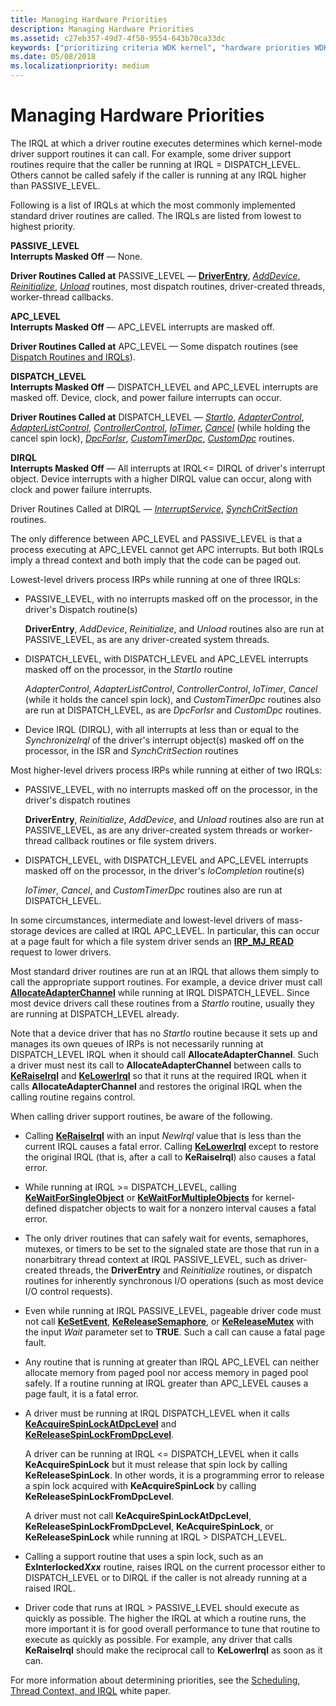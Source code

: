 ```yaml
---
title: Managing Hardware Priorities
description: Managing Hardware Priorities
ms.assetid: c27eb357-49d7-4f50-9554-643b70ca33dc
keywords: ["prioritizing criteria WDK kernel", "hardware priorities WDK kernel", "IRQL levels WDK kernel", "PASSIVE_LEVEL WDK", "APC_LEVEL WDK", "DISPATCH_LEVEL WDK", "DIRQL WDK", "interrupt service routines WDK kernel , hardware priorities", "ISRs WDK kernel , hardware priorities"]
ms.date: 05/08/2018
ms.localizationpriority: medium
---
```


# Managing Hardware Priorities





The IRQL at which a driver routine executes determines which kernel-mode driver support routines it can call. For example, some driver support routines require that the caller be running at IRQL = DISPATCH\_LEVEL. Others cannot be called safely if the caller is running at any IRQL higher than PASSIVE\_LEVEL.

Following is a list of IRQLs at which the most commonly implemented standard driver routines are called. The IRQLs are listed from lowest to highest priority.

<a href="" id="passive-level"></a>**PASSIVE\_LEVEL**  
**Interrupts Masked Off** — None.

**Driver Routines Called at** PASSIVE\_LEVEL — [**DriverEntry**](https://docs.microsoft.com/windows-hardware/drivers/ddi/content/wdm/nc-wdm-driver_initialize), [*AddDevice*](https://docs.microsoft.com/windows-hardware/drivers/ddi/content/wdm/nc-wdm-driver_add_device), [*Reinitialize*](https://docs.microsoft.com/windows-hardware/drivers/ddi/content/ntddk/nc-ntddk-driver_reinitialize), [*Unload*](https://docs.microsoft.com/windows-hardware/drivers/ddi/content/wdm/nc-wdm-driver_unload) routines, most dispatch routines, driver-created threads, worker-thread callbacks.

<a href="" id="apc-level"></a>**APC\_LEVEL**  
**Interrupts Masked Off** — APC\_LEVEL interrupts are masked off.

**Driver Routines Called at** APC\_LEVEL — Some dispatch routines (see [Dispatch Routines and IRQLs](dispatch-routines-and-irqls.md)).

<a href="" id="dispatch-level"></a>**DISPATCH\_LEVEL**  
**Interrupts Masked Off** — DISPATCH\_LEVEL and APC\_LEVEL interrupts are masked off. Device, clock, and power failure interrupts can occur.

**Driver Routines Called at** DISPATCH\_LEVEL — [*StartIo*](https://docs.microsoft.com/windows-hardware/drivers/ddi/content/wdm/nc-wdm-driver_startio), [*AdapterControl*](https://docs.microsoft.com/windows-hardware/drivers/ddi/content/wdm/nc-wdm-driver_control), [*AdapterListControl*](https://docs.microsoft.com/windows-hardware/drivers/ddi/content/wdm/nc-wdm-driver_list_control), [*ControllerControl*](https://msdn.microsoft.com/library/windows/hardware/ff542049), [*IoTimer*](https://docs.microsoft.com/windows-hardware/drivers/ddi/content/wdm/nc-wdm-io_timer_routine), [*Cancel*](https://docs.microsoft.com/windows-hardware/drivers/ddi/content/wdm/nc-wdm-driver_cancel) (while holding the cancel spin lock), [*DpcForIsr*](https://docs.microsoft.com/windows-hardware/drivers/ddi/content/wdm/nc-wdm-io_dpc_routine), [*CustomTimerDpc*](https://msdn.microsoft.com/library/windows/hardware/ff542983), [*CustomDpc*](https://docs.microsoft.com/windows-hardware/drivers/ddi/content/wdm/nc-wdm-kdeferred_routine) routines.

<a href="" id="dirql"></a>**DIRQL**  
**Interrupts Masked Off** — All interrupts at IRQL&lt;= DIRQL of driver's interrupt object. Device interrupts with a higher DIRQL value can occur, along with clock and power failure interrupts.

Driver Routines Called at DIRQL — [*InterruptService*](https://docs.microsoft.com/windows-hardware/drivers/ddi/content/wdm/nc-wdm-kservice_routine), [*SynchCritSection*](https://docs.microsoft.com/windows-hardware/drivers/ddi/content/wdm/nc-wdm-ksynchronize_routine) routines.

The only difference between APC\_LEVEL and PASSIVE\_LEVEL is that a process executing at APC\_LEVEL cannot get APC interrupts. But both IRQLs imply a thread context and both imply that the code can be paged out.

Lowest-level drivers process IRPs while running at one of three IRQLs:

-   PASSIVE\_LEVEL, with no interrupts masked off on the processor, in the driver's Dispatch routine(s)

    **DriverEntry**, *AddDevice*, *Reinitialize*, and *Unload* routines also are run at PASSIVE\_LEVEL, as are any driver-created system threads.

-   DISPATCH\_LEVEL, with DISPATCH\_LEVEL and APC\_LEVEL interrupts masked off on the processor, in the *StartIo* routine

    *AdapterControl*, *AdapterListControl*, *ControllerControl*, *IoTimer*, *Cancel* (while it holds the cancel spin lock), and *CustomTimerDpc* routines also are run at DISPATCH\_LEVEL, as are *DpcForIsr* and *CustomDpc* routines.

-   Device IRQL (DIRQL), with all interrupts at less than or equal to the *SynchronizeIrql* of the driver's interrupt object(s) masked off on the processor, in the ISR and *SynchCritSection* routines

Most higher-level drivers process IRPs while running at either of two IRQLs:

-   PASSIVE\_LEVEL, with no interrupts masked off on the processor, in the driver's dispatch routines

    **DriverEntry**, *Reinitialize*, *AddDevice*, and *Unload* routines also are run at PASSIVE\_LEVEL, as are any driver-created system threads or worker-thread callback routines or file system drivers.

-   DISPATCH\_LEVEL, with DISPATCH\_LEVEL and APC\_LEVEL interrupts masked off on the processor, in the driver's *IoCompletion* routine(s)

    *IoTimer*, *Cancel*, and *CustomTimerDpc* routines also are run at DISPATCH\_LEVEL.

In some circumstances, intermediate and lowest-level drivers of mass-storage devices are called at IRQL APC\_LEVEL. In particular, this can occur at a page fault for which a file system driver sends an [**IRP\_MJ\_READ**](https://docs.microsoft.com/windows-hardware/drivers/kernel/irp-mj-read) request to lower drivers.

Most standard driver routines are run at an IRQL that allows them simply to call the appropriate support routines. For example, a device driver must call [**AllocateAdapterChannel**](https://docs.microsoft.com/windows-hardware/drivers/ddi/content/wdm/nc-wdm-pallocate_adapter_channel) while running at IRQL DISPATCH\_LEVEL. Since most device drivers call these routines from a *StartIo* routine, usually they are running at DISPATCH\_LEVEL already.

Note that a device driver that has no *StartIo* routine because it sets up and manages its own queues of IRPs is not necessarily running at DISPATCH\_LEVEL IRQL when it should call **AllocateAdapterChannel**. Such a driver must nest its call to **AllocateAdapterChannel** between calls to [**KeRaiseIrql**](https://docs.microsoft.com/windows-hardware/drivers/ddi/content/wdm/nf-wdm-keraiseirql) and [**KeLowerIrql**](https://docs.microsoft.com/windows-hardware/drivers/ddi/content/wdm/nf-wdm-kelowerirql) so that it runs at the required IRQL when it calls **AllocateAdapterChannel** and restores the original IRQL when the calling routine regains control.

When calling driver support routines, be aware of the following.

- Calling [**KeRaiseIrql**](https://docs.microsoft.com/windows-hardware/drivers/ddi/content/wdm/nf-wdm-keraiseirql) with an input *NewIrql* value that is less than the current IRQL causes a fatal error. Calling [**KeLowerIrql**](https://docs.microsoft.com/windows-hardware/drivers/ddi/content/wdm/nf-wdm-kelowerirql) except to restore the original IRQL (that is, after a call to **KeRaiseIrql**) also causes a fatal error.

- While running at IRQL &gt;= DISPATCH\_LEVEL, calling [**KeWaitForSingleObject**](https://docs.microsoft.com/windows-hardware/drivers/ddi/content/wdm/nf-wdm-kewaitforsingleobject) or [**KeWaitForMultipleObjects**](https://docs.microsoft.com/windows-hardware/drivers/ddi/content/wdm/nf-wdm-kewaitformultipleobjects) for kernel-defined dispatcher objects to wait for a nonzero interval causes a fatal error.

- The only driver routines that can safely wait for events, semaphores, mutexes, or timers to be set to the signaled state are those that run in a nonarbitrary thread context at IRQL PASSIVE\_LEVEL, such as driver-created threads, the **DriverEntry** and *Reinitialize* routines, or dispatch routines for inherently synchronous I/O operations (such as most device I/O control requests).

- Even while running at IRQL PASSIVE\_LEVEL, pageable driver code must not call [**KeSetEvent**](https://docs.microsoft.com/windows-hardware/drivers/ddi/content/wdm/nf-wdm-kesetevent), [**KeReleaseSemaphore**](https://docs.microsoft.com/windows-hardware/drivers/ddi/content/wdm/nf-wdm-kereleasesemaphore), or [**KeReleaseMutex**](https://docs.microsoft.com/windows-hardware/drivers/ddi/content/wdm/nf-wdm-kereleasemutex) with the input *Wait* parameter set to **TRUE**. Such a call can cause a fatal page fault.

- Any routine that is running at greater than IRQL APC\_LEVEL can neither allocate memory from paged pool nor access memory in paged pool safely. If a routine running at IRQL greater than APC\_LEVEL causes a page fault, it is a fatal error.

- A driver must be running at IRQL DISPATCH\_LEVEL when it calls [**KeAcquireSpinLockAtDpcLevel**](https://docs.microsoft.com/windows-hardware/drivers/ddi/content/wdm/nf-wdm-keacquirespinlockatdpclevel) and [**KeReleaseSpinLockFromDpcLevel**](https://docs.microsoft.com/windows-hardware/drivers/ddi/content/wdm/nf-wdm-kereleasespinlockfromdpclevel).

  A driver can be running at IRQL &lt;= DISPATCH\_LEVEL when it calls **KeAcquireSpinLock** but it must release that spin lock by calling **KeReleaseSpinLock**. In other words, it is a programming error to release a spin lock acquired with **KeAcquireSpinLock** by calling **KeReleaseSpinLockFromDpcLevel**.

  A driver must not call **KeAcquireSpinLockAtDpcLevel**, **KeReleaseSpinLockFromDpcLevel**, **KeAcquireSpinLock**, or **KeReleaseSpinLock** while running at IRQL &gt; DISPATCH\_LEVEL.

- Calling a support routine that uses a spin lock, such as an **ExInterlocked*Xxx*** routine, raises IRQL on the current processor either to DISPATCH\_LEVEL or to DIRQL if the caller is not already running at a raised IRQL.

- Driver code that runs at IRQL &gt; PASSIVE\_LEVEL should execute as quickly as possible. The higher the IRQL at which a routine runs, the more important it is for good overall performance to tune that routine to execute as quickly as possible. For example, any driver that calls **KeRaiseIrql** should make the reciprocal call to **KeLowerIrql** as soon as it can.

For more information about determining priorities, see the [Scheduling, Thread Context, and IRQL](https://go.microsoft.com/fwlink/p/?linkid=59757) white paper.

 

 




